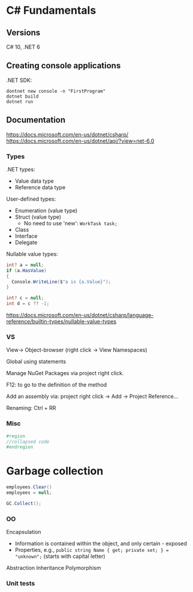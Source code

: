 # C# Fundamentals

## Versions
 C# 10, .NET 6

## Creating console applications

.NET SDK:
```
dontnet new console -n "FirstProgram"
dotnet build
dotnet run
```

## Documentation
https://docs.microsoft.com/en-us/dotnet/csharp/
https://docs.microsoft.com/en-us/dotnet/api/?view=net-6.0

### Types
.NET types:
* Value data type
* Reference data type

User-defined types:
* Enumeration (value type)
* Struct (value type)
  * No need to use 'new': `WorkTask task;`
* Class
* Interface
* Delegate

Nullable value types:
```cs
int? a = null;
if (a.HasValue)
{
  Console.WriteLine($"a is {a.Value}");
}

int? c = null;
int d = c ?? -1;
```
https://docs.microsoft.com/en-us/dotnet/csharp/language-reference/builtin-types/nullable-value-types

### VS
View-> Object-browser (right click -> View Namespaces)

Global using statements

Manage NuGet Packages via project right click.

F12: to go to the definition of the method

Add an assembly via:
project right click -> Add -> Project Reference...

Renaming: Ctrl + RR

### Misc

```cs
#region
//collapsed code
#endregion
```

# Garbage collection
```cs
employees.Clear()
employees = null;

GC.Collect();
```

### OO
Encapsulation
- Information is contained within the object, and only certain - exposed
- Properties, e.g.,
`public string Name { get; private set; } = "unknown";` (starts with capital letter)

Abstraction
Inheritance
Polymorphism



### Unit tests